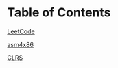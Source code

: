 # Table of Contents


[LeetCode](../../tree/master/_posts/leetcode)

[asm4x86](../../tree/master/_posts/asm4x86)

[CLRS](../../tree/master/_posts/clrs)